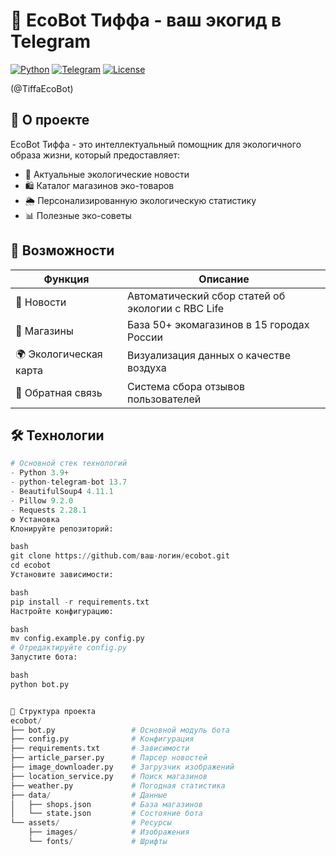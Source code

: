 # 🌿 EcoBot Тиффа - ваш экогид в Telegram

  [![Python](https://img.shields.io/badge/Python-3.9+-blue?logo=python)](https://python.org)
  [![Telegram](https://img.shields.io/badge/Telegram-Bot-blue?logo=telegram)](https://core.telegram.org/bots)
  [![License](https://img.shields.io/badge/License-MIT-green)](LICENSE)
</div>
(@TiffaEcoBot)

## 📌 О проекте

EcoBot Тиффа - это интеллектуальный помощник для экологичного образа жизни, который предоставляет:

- 🌱 Актуальные экологические новости
- 🛍️ Каталог магазинов эко-товаров
- 🌦️ Персонализированную экологическую статистику
- 📊 Полезные эко-советы

## 🚀 Возможности

| Функция | Описание |
|---------|----------|
| 📰 Новости | Автоматический сбор статей об экологии с RBC Life |
| 🏪 Магазины | База 50+ экомагазинов в 15 городах России |
| 🌍 Экологическая карта | Визуализация данных о качестве воздуха |
| 💬 Обратная связь | Система сбора отзывов пользователей |

## 🛠 Технологии

```python
# Основной стек технологий
- Python 3.9+
- python-telegram-bot 13.7
- BeautifulSoup4 4.11.1
- Pillow 9.2.0
- Requests 2.28.1
⚙️ Установка
Клонируйте репозиторий:

bash
git clone https://github.com/ваш-логин/ecobot.git
cd ecobot
Установите зависимости:

bash
pip install -r requirements.txt
Настройте конфигурацию:

bash
mv config.example.py config.py
# Отредактируйте config.py
Запустите бота:

bash
python bot.py


📂 Структура проекта
ecobot/
├── bot.py                 # Основной модуль бота
├── config.py              # Конфигурация
├── requirements.txt       # Зависимости
├── article_parser.py      # Парсер новостей
├── image_downloader.py    # Загрузчик изображений
├── location_service.py    # Поиск магазинов
├── weather.py             # Погодная статистика
├── data/                  # Данные
│   ├── shops.json         # База магазинов
│   └── state.json         # Состояние бота
└── assets/                # Ресурсы
    ├── images/            # Изображения
    └── fonts/             # Шрифты
